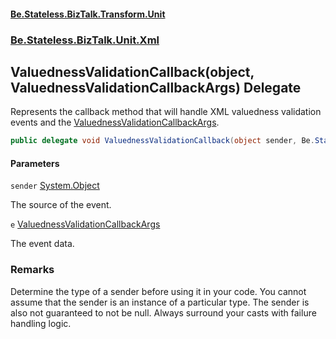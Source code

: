 #### [Be.Stateless.BizTalk.Transform.Unit](README.md 'README')
### [Be.Stateless.BizTalk.Unit.Xml](Be.Stateless.BizTalk.Unit.Xml.md 'Be.Stateless.BizTalk.Unit.Xml')

## ValuednessValidationCallback(object, ValuednessValidationCallbackArgs) Delegate

Represents the callback method that will handle XML valuedness validation events and the [ValuednessValidationCallbackArgs](ValuednessValidationCallbackArgs.md 'Be.Stateless.BizTalk.Unit.Xml.ValuednessValidationCallbackArgs').

```csharp
public delegate void ValuednessValidationCallback(object sender, Be.Stateless.BizTalk.Unit.Xml.ValuednessValidationCallbackArgs e);
```
#### Parameters

<a name='Be.Stateless.BizTalk.Unit.Xml.ValuednessValidationCallback(object,Be.Stateless.BizTalk.Unit.Xml.ValuednessValidationCallbackArgs).sender'></a>

`sender` [System.Object](https://docs.microsoft.com/en-us/dotnet/api/System.Object 'System.Object')

The source of the event.

<a name='Be.Stateless.BizTalk.Unit.Xml.ValuednessValidationCallback(object,Be.Stateless.BizTalk.Unit.Xml.ValuednessValidationCallbackArgs).e'></a>

`e` [ValuednessValidationCallbackArgs](ValuednessValidationCallbackArgs.md 'Be.Stateless.BizTalk.Unit.Xml.ValuednessValidationCallbackArgs')

The event data.

### Remarks
Determine the type of a sender before using it in your code. You cannot assume that the sender is an instance of a
particular type. The sender is also not guaranteed to not be null. Always surround your casts with failure handling
logic.